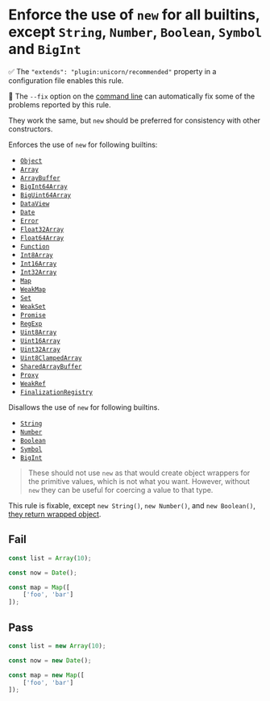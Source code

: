 # Enforce the use of `new` for all builtins, except `String`, `Number`, `Boolean`, `Symbol` and `BigInt`

✅ The `"extends": "plugin:unicorn/recommended"` property in a configuration file enables this rule.

🔧 The `--fix` option on the [command line](https://eslint.org/docs/user-guide/command-line-interface#fixing-problems) can automatically fix some of the problems reported by this rule.

They work the same, but `new` should be preferred for consistency with other constructors.

Enforces the use of `new` for following builtins:

- [`Object`](https://developer.mozilla.org/en-US/docs/Web/JavaScript/Reference/Global_Objects/Object)
- [`Array`](https://developer.mozilla.org/en-US/docs/Web/JavaScript/Reference/Global_Objects/Array)
- [`ArrayBuffer`](https://developer.mozilla.org/en-US/docs/Web/JavaScript/Reference/Global_Objects/ArrayBuffer)
- [`BigInt64Array`](https://developer.mozilla.org/en-US/docs/Web/JavaScript/Reference/Global_Objects/BigInt64Array)
- [`BigUint64Array`](https://developer.mozilla.org/en-US/docs/Web/JavaScript/Reference/Global_Objects/BigUint64Array)
- [`DataView`](https://developer.mozilla.org/en-US/docs/Web/JavaScript/Reference/Global_Objects/DataView)
- [`Date`](https://developer.mozilla.org/en-US/docs/Web/JavaScript/Reference/Global_Objects/Date)
- [`Error`](https://developer.mozilla.org/en-US/docs/Web/JavaScript/Reference/Global_Objects/Error)
- [`Float32Array`](https://developer.mozilla.org/en-US/docs/Web/JavaScript/Reference/Global_Objects/Float32Array)
- [`Float64Array`](https://developer.mozilla.org/en-US/docs/Web/JavaScript/Reference/Global_Objects/Float64Array)
- [`Function`](https://developer.mozilla.org/en-US/docs/Web/JavaScript/Reference/Global_Objects/Function)
- [`Int8Array`](https://developer.mozilla.org/en-US/docs/Web/JavaScript/Reference/Global_Objects/Int8Array)
- [`Int16Array`](https://developer.mozilla.org/en-US/docs/Web/JavaScript/Reference/Global_Objects/Int16Array)
- [`Int32Array`](https://developer.mozilla.org/en-US/docs/Web/JavaScript/Reference/Global_Objects/Int32Array)
- [`Map`](https://developer.mozilla.org/en-US/docs/Web/JavaScript/Reference/Global_Objects/Map)
- [`WeakMap`](https://developer.mozilla.org/en-US/docs/Web/JavaScript/Reference/Global_Objects/WeakMap)
- [`Set`](https://developer.mozilla.org/en-US/docs/Web/JavaScript/Reference/Global_Objects/Set)
- [`WeakSet`](https://developer.mozilla.org/en-US/docs/Web/JavaScript/Reference/Global_Objects/WeakSet)
- [`Promise`](https://developer.mozilla.org/en-US/docs/Web/JavaScript/Reference/Global_Objects/Promise)
- [`RegExp`](https://developer.mozilla.org/en-US/docs/Web/JavaScript/Reference/Global_Objects/RegExp)
- [`Uint8Array`](https://developer.mozilla.org/en-US/docs/Web/JavaScript/Reference/Global_Objects/Uint8Array)
- [`Uint16Array`](https://developer.mozilla.org/en-US/docs/Web/JavaScript/Reference/Global_Objects/Uint16Array)
- [`Uint32Array`](https://developer.mozilla.org/en-US/docs/Web/JavaScript/Reference/Global_Objects/Uint32Array)
- [`Uint8ClampedArray`](https://developer.mozilla.org/en-US/docs/Web/JavaScript/Reference/Global_Objects/Uint8ClampedArray)
- [`SharedArrayBuffer`](https://developer.mozilla.org/en-US/docs/Web/JavaScript/Reference/Global_Objects/SharedArrayBuffer)
- [`Proxy`](https://developer.mozilla.org/en-US/docs/Web/JavaScript/Reference/Global_Objects/Proxy)
- [`WeakRef`](https://developer.mozilla.org/en-US/docs/Web/JavaScript/Reference/Global_Objects/WeakRef)
- [`FinalizationRegistry`](https://developer.mozilla.org/en-US/docs/Web/JavaScript/Reference/Global_Objects/FinalizationRegistry)

Disallows the use of `new` for following builtins.

- [`String`](https://developer.mozilla.org/en-US/docs/Web/JavaScript/Reference/Global_Objects/String)
- [`Number`](https://developer.mozilla.org/en-US/docs/Web/JavaScript/Reference/Global_Objects/Number)
- [`Boolean`](https://developer.mozilla.org/en-US/docs/Web/JavaScript/Reference/Global_Objects/Boolean)
- [`Symbol`](https://developer.mozilla.org/en-US/docs/Web/JavaScript/Reference/Global_Objects/Symbol)
- [`BigInt`](https://developer.mozilla.org/en-US/docs/Web/JavaScript/Reference/Global_Objects/BigInt)

> These should not use `new` as that would create object wrappers for the primitive values, which is not what you want. However, without `new` they can be useful for coercing a value to that type.

This rule is fixable, except `new String()`, `new Number()`, and `new Boolean()`, [they return wrapped object](https://developer.mozilla.org/en-US/docs/Web/JavaScript/Reference/Global_Objects/String#String_primitives_and_String_objects).

## Fail

```js
const list = Array(10);
```

```js
const now = Date();
```

```js
const map = Map([
	['foo', 'bar']
]);
```

## Pass

```js
const list = new Array(10);
```

```js
const now = new Date();
```

```js
const map = new Map([
	['foo', 'bar']
]);
```
